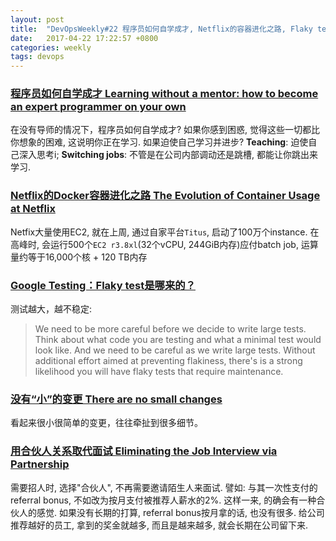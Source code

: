```yaml
---
layout: post
title:  "DevOpsWeekly#22 程序员如何自学成才, Netflix的容器进化之路, Flaky test是哪来的? 没有“小”的变更, 用合伙人关系取代面试"
date:   2017-04-22 17:22:57 +0800
categories: weekly
tags: devops
---
```


### [**程序员如何自学成才 Learning without a mentor: how to become an expert programmer on your own**](https://codewithoutrules.com/2017/04/17/learning-without-a-mentor/?utm_source=ninjadevops)

在没有导师的情况下，程序员如何自学成才? 如果你感到困惑, 觉得这些一切都比你想象的困难, 这说明你正在学习. 如果迫使自己学习并进步? **Teaching**: 迫使自己深入思考i; **Switching jobs**: 不管是在公司内部调动还是跳槽, 都能让你跳出来学习. 

### [**Netflix的Docker容器进化之路 The Evolution of Container Usage at Netflix**](http://techblog.netflix.com/2017/04/the-evolution-of-container-usage-at.html?utm_source=ninjadevops)

Netfix大量使用EC2, 就在上周, 通过自家平台`Titus`, 启动了100万个instance. 在高峰时, 会运行500个`EC2 r3.8xl`(32个vCPU, 244GiB内存)应付batch job, 运算量约等于16,000个核 + 120 TB内存



### [**Google Testing：Flaky test是哪来的？**](http://testing.googleblog.com/2017/04/where-do-our-flaky-tests-come-from.html?utm_source=ninjadevops)

测试越大，越不稳定:
> We need to be more careful before we decide to write large tests. Think about what code you are testing and what a minimal test would look like. And we need to be careful as we write large tests. Without additional effort aimed at preventing flakiness, there's is a strong likelihood you will have flaky tests that require maintenance. 


### [**没有“小”的变更 There are no small changes**](https://blog.intercom.com/there-are-no-small-changes/?utm_source=ninjadevops)

看起来很小很简单的变更，往往牵扯到很多细节。


### [**用合伙人关系取代面试 Eliminating the Job Interview via Partnership**](http://www.daedtech.com/eliminating-job-interview-partnership/?utm_source=ninjadevops)

需要招人时, 选择"合伙人",  不再需要邀请陌生人来面试. 譬如: 与其一次性支付的referral bonus, 不如改为按月支付被推荐人薪水的2%. 这样一来, 的确会有一种合伙人的感觉. 如果没有长期的打算, referral bonus按月拿的话, 也没有很多. 给公司推荐越好的员工, 拿到的奖金就越多, 而且是越来越多, 就会长期在公司留下来.
